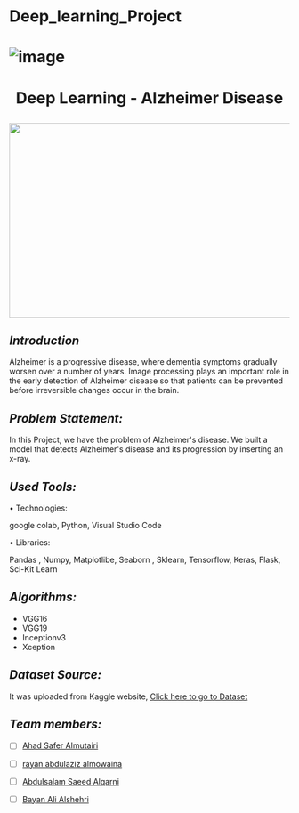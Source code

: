 # Deep_learning_Project

# ![image](https://user-images.githubusercontent.com/93194522/150690439-c52897f1-3e8c-4d9f-9d04-7fd85c4e6a52.png)

# <p  align="center">  Deep Learning - Alzheimer Disease </p>

 <p align="center" width="100%">
    <img  width="600" height="350" src="https://www.bing.com/th/id/OIP.d2XQMOmG0dLf4Xq24aMhvQHaFC?pid=ImgDet&rs=1">
</p>

## *Introduction*

Alzheimer is a progressive disease, where dementia symptoms gradually worsen
over a number of years. Image processing plays an important role in the early detection of Alzheimer disease so that patients
can be prevented before irreversible changes occur in the brain. 

## *Problem Statement:*

In this Project, we have the problem of Alzheimer's disease. We built
a model that detects Alzheimer's disease and its progression by
inserting an x-ray.


## *Used Tools:*

• Technologies:

google colab, Python, Visual Studio Code

• Libraries:

Pandas , Numpy, Matplotlibe, Seaborn , Sklearn, Tensorflow, Keras, Flask, Sci-Kit Learn 
                 
## *Algorithms:*

 - VGG16
 - VGG19
 - Inceptionv3
 - Xception

## *Dataset Source:*
  It was uploaded from Kaggle website, [Click here to go to Dataset](https://www.kaggle.com/gautamgc75/alzheimer-detect-1/data)
## *Team members:*
 - [ ] [Ahad Safer Almutairi](https://github.com/Ahad1996)

 - [ ] [rayan abdulaziz almowaina](https://github.com/rayanabdulaziz)

 - [ ]  [Abdulsalam Saeed Alqarni](https://github.com/AbdulsalamAlqrni)

 - [ ]  [Bayan Ali Alshehri](https://github.com/bl2022)

